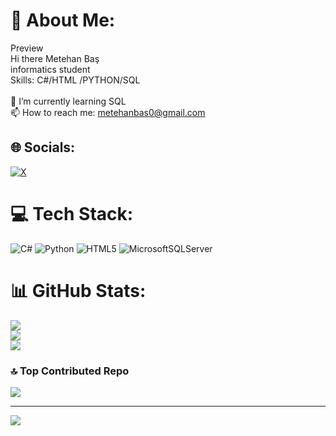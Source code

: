 # 💫 About Me:
Preview<br>Hi there  Metehan Baş<br>informatics student<br>Skills: C#/HTML /PYTHON/SQL<br><br>🌱 I’m currently learning SQL<br>📫 How to reach me: metehanbas0@gmail.com


## 🌐 Socials:
[![X](https://img.shields.io/badge/X-black.svg?logo=X&logoColor=white)](https://x.com/metehabas4) 

# 💻 Tech Stack:
![C#](https://img.shields.io/badge/c%23-%23239120.svg?style=for-the-badge&logo=csharp&logoColor=white) ![Python](https://img.shields.io/badge/python-3670A0?style=for-the-badge&logo=python&logoColor=ffdd54) ![HTML5](https://img.shields.io/badge/html5-%23E34F26.svg?style=for-the-badge&logo=html5&logoColor=white) ![MicrosoftSQLServer](https://img.shields.io/badge/Microsoft%20SQL%20Server-CC2927?style=for-the-badge&logo=microsoft%20sql%20server&logoColor=white)
# 📊 GitHub Stats:
![](https://github-readme-stats.vercel.app/api?username=meetehanbass&theme=tokyonight&hide_border=false&include_all_commits=false&count_private=false)<br/>
![](https://github-readme-streak-stats.herokuapp.com/?user=meetehanbass&theme=tokyonight&hide_border=false)<br/>
![](https://github-readme-stats.vercel.app/api/top-langs/?username=meetehanbass&theme=tokyonight&hide_border=false&include_all_commits=false&count_private=false&layout=compact)

### 🔝 Top Contributed Repo
![](https://github-contributor-stats.vercel.app/api?username=meetehanbass&limit=5&theme=dark&combine_all_yearly_contributions=true)

---
[![](https://visitcount.itsvg.in/api?id=meetehanbass&icon=0&color=0)](https://visitcount.itsvg.in)

<!-- Proudly created with GPRM ( https://gprm.itsvg.in ) -->
